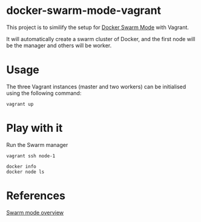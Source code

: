 # docker-swarm-mode-vagrant

This project is to similify the setup for [Docker Swarm Mode][1] with Vagrant.

It will automatically create a swarm cluster of Docker, and the first node will be the manager and others will be worker.


# Usage

The three Vagrant instances (master and two workers) can be initialised using the following command:    

    vagrant up



# Play with it

Run the Swarm manager 

	vagrant ssh node-1


```
docker info
docker node ls
```

# References
[Swarm mode overview][1]

[1]: https://docs.docker.com/engine/swarm/
